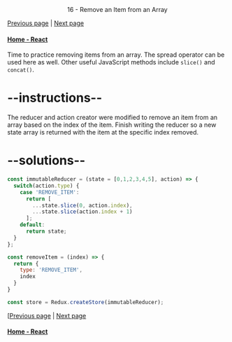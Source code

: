 <center>16 - Remove an Item from an Array </center>

[Previous page](15-use-the-spread-operator-on-arrays.md) | [Next page](17-copy-an-object-with-object.assign.md)

#### [Home - React](./README.md)



Time to practice removing items from an array. The spread operator can be used here as well. Other useful JavaScript methods include `slice()` and `concat()`.

# --instructions--

The reducer and action creator were modified to remove an item from an array based on the index of the item. Finish writing the reducer so a new state array is returned with the item at the specific index removed.

# --solutions--

```js
const immutableReducer = (state = [0,1,2,3,4,5], action) => {
  switch(action.type) {
    case 'REMOVE_ITEM':
      return [
        ...state.slice(0, action.index),
        ...state.slice(action.index + 1)
      ];
    default:
      return state;
  }
};

const removeItem = (index) => {
  return {
    type: 'REMOVE_ITEM',
    index
  }
}

const store = Redux.createStore(immutableReducer);
```



[[Previous page](15-use-the-spread-operator-on-arrays.md) | [Next page](17-copy-an-object-with-object.assign.md)

#### [Home - React](./README.md)